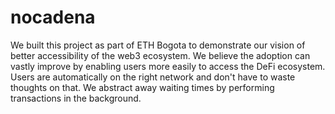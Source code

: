 # nocadena

We built this project as part of ETH Bogota to demonstrate our vision of better accessibility of the web3 ecosystem.
We believe the adoption can vastly improve by enabling users more easily to access the DeFi ecosystem. Users are automatically on the right network and don't have to waste thoughts on that. We abstract away waiting times by performing transactions in the background.
